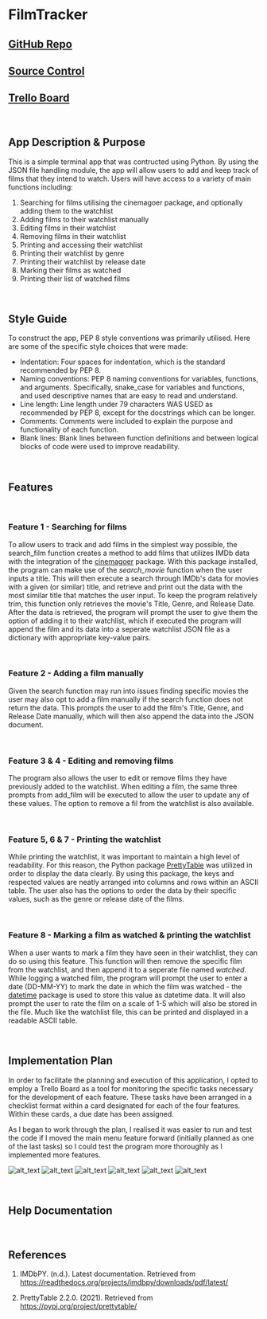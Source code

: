 # **FilmTracker**
## [GitHub Repo](https://github.com/shalforb/T1A3---Terminal-Application)
## [Source Control](https://github.com/shalforb/T1A3---Terminal-Application/commits/master)
## [Trello Board](https://trello.com/invite/b/TCKk92x8/ATTI3e965815939b6d437ced36e0051ec8e80CCD745E/filmapp)

<br>

## **App Description & Purpose**
This is a simple terminal app that was contructed using Python. By using the JSON file handling module, the app will allow users to add and keep track of films that they intend to watch. Users will have access to a variety of main functions including:
<ol>
<li>Searching for films utilising the cinemagoer package, and optionally adding them to the watchlist
<li>Adding films to their watchlist manually
<li>Editing films in their watchlist
<li>Removing films in their watchlist
<li>Printing and accessing their watchlist
<li>Printing their watchlist by genre
<li>Printing their watchlist by release date
<li>Marking their films as watched
<li>Printing their list of watched films
</ol>

<br>

## **Style Guide**
To construct the app, PEP 8 style conventions was primarily utilised. Here are some of the specific style choices that were made:
* Indentation: Four spaces for indentation, which is the standard recommended by PEP 8.
* Naming conventions: PEP 8 naming conventions for variables, functions, and arguments. Specifically, snake_case for variables and functions, and used descriptive names that are easy to read and understand.
* Line length: Line length under 79 characters WAS USED as recommended by PEP 8, except for the docstrings which can be longer.
* Comments: Comments were included to explain the purpose and functionality of each function.
* Blank lines: Blank lines between function definitions and between logical blocks of code were used to improve readability.

<br>

## **Features**

<br>

### Feature 1 - Searching for films
To allow users to track and add films in the simplest way possible, the search_film function creates a method to add films that utilizes IMDb data with the integration of the [cinemagoer](https://cinemagoer.github.io/) package. With this package installed, the program can make use of the *search_movie* function when the user inputs a title. This will then execute a search through IMDb's data for movies with a given (or similar) title, and retrieve and print out the data with the most similar title that matches the user input. To keep the program relatively trim, this function only retrieves the movie's Title, Genre, and Release Date. After the data is retrieved, the program will prompt the user to give them the option of adding it to their watchlist, which if executed the program will append the film and its data into a seperate watchlist JSON file as a dictionary with appropriate key-value pairs.

<br>

### Feature 2 - Adding a film manually
Given the search function may run into issues finding specific movies the user may also opt to add a film manually if the search function does not return the data. This prompts the user to add the film's Title, Genre, and Release Date manually, which will then also append the data into the JSON document.

<br>

### Feature 3 & 4 - Editing and removing films
The program also allows the user to edit or remove films they have previously added to the watchlist. When editing a film, the same three prompts from add_film will be executed to allow the user to update any of these values. The option to remove a fil from the watchlist is also available.

<br>

### Feature 5, 6 & 7 - Printing the watchlist
While printing the watchlist, it was important to maintain a high level of readability. For this reason, the Python package [PrettyTable](https://pypi.org/project/prettytable/) was utilized in order to display the data clearly. By using this package, the keys and respected values are neatly arranged into columns and rows within an ASCII table. The user also has the options to order the data by their specific values, such as the genre or release date of the films.

<br>

### Feature 8 - Marking a film as watched & printing the watchlist
When a user wants to mark a film they have seen in their watchlist, they can do so using this feature. This function will then remove the specific film from the watchlist, and then append it to a seperate file named *watched*. While logging a watched film, the program will prompt the user to enter a date (DD-MM-YY) to mark the date in which the film was watched - the [datetime](https://docs.python.org/3/library/datetime.html) package is used to store this value as datetime data. It will also prompt the user to rate the film on a scale of 1-5 which will also be stored in the file. Much like the watchlist file, this can be printed and displayed in a readable ASCII table.

<br>

## **Implementation Plan**

In order to facilitate the planning and execution of this application, I opted to employ a Trello Board as a tool for monitoring the specific tasks necessary for the development of each feature. These tasks have been arranged in a checklist format within a card designated for each of the four features. Within these cards, a due date has been assigned. 

As I began to work through the plan, I realised it was easier to run and test the code if I moved the main menu feature forward (initially planned as one of the last tasks) so I could test the program more thoroughly as I implemented more features.
<br>

![alt_text](./docs/trello_1.png)
![alt_text](./docs/trello_2.png)
![alt_text](./docs/trello_3.png)
![alt_text](./docs/trello_4.png)
![alt_text](./docs/trello_5.png)
![alt_text](./docs/trello_6.png)

<br>

## **Help Documentation**

<br>

## **References**

1. IMDbPY. (n.d.). Latest documentation. Retrieved from https://readthedocs.org/projects/imdbpy/downloads/pdf/latest/

2. PrettyTable 2.2.0. (2021). Retrieved from https://pypi.org/project/prettytable/


